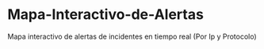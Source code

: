 # Mapa-Interactivo-de-Alertas
Mapa interactivo de alertas de incidentes en tiempo real (Por Ip y Protocolo)
